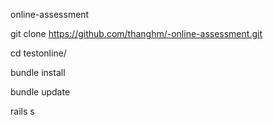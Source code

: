 online-assessment

git clone https://github.com/thanghm/-online-assessment.git

cd testonline/

bundle install

bundle update

rails s
